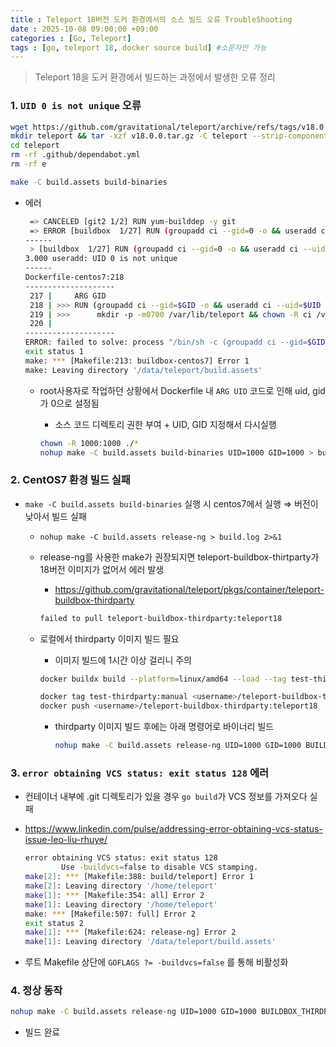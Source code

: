 ```yaml
---
title : Teleport 18버전 도커 환경에서의 소스 빌드 오류 TroubleShooting
date : 2025-10-08 09:00:00 +09:00
categories : [Go, Teleport]
tags : [go, teleport 18, docker source build] #소문자만 가능
---
```


> Teleport 18을 도커 환경에서 빌드하는 과정에서 발생한 오류 정리
> 

### 1. `UID 0 is not unique` 오류

```bash
wget https://github.com/gravitational/teleport/archive/refs/tags/v18.0.0.tar.gz
mkdir teleport && tar -xzf v18.0.0.tar.gz -C teleport --strip-components=1
cd teleport
rm -rf .github/dependabot.yml
rm -rf e

make -C build.assets build-binaries
```

- 에러
    
    ```bash
     => CANCELED [git2 1/2] RUN yum-builddep -y git                                    3.8s
     => ERROR [buildbox  1/27] RUN (groupadd ci --gid=0 -o && useradd ci --uid=0 --gi  3.7s
    ------
     > [buildbox  1/27] RUN (groupadd ci --gid=0 -o && useradd ci --uid=0 --gid=0 --create-home --shell=/bin/sh &&      mkdir -p -m0700 /var/lib/teleport && chown -R ci /var/lib/teleport):
    3.000 useradd: UID 0 is not unique
    ------
    Dockerfile-centos7:218
    --------------------
     217 |     ARG GID
     218 | >>> RUN (groupadd ci --gid=$GID -o && useradd ci --uid=$UID --gid=$GID --create-home --shell=/bin/sh && \
     219 | >>>      mkdir -p -m0700 /var/lib/teleport && chown -R ci /var/lib/teleport)
     220 |     
    --------------------
    ERROR: failed to solve: process "/bin/sh -c (groupadd ci --gid=$GID -o && useradd ci --uid=$UID --gid=$GID --create-home --shell=/bin/sh &&      mkdir -p -m0700 /var/lib/teleport && chown -R ci /var/lib/teleport)" did not complete successfully: exit code: 4
    exit status 1
    make: *** [Makefile:213: buildbox-centos7] Error 1
    make: Leaving directory '/data/teleport/build.assets'
    ```
    
    - root사용자로 작업하던 상황에서 Dockerfile 내 `ARG UID` 코드로 인해 uid, gid가 0으로 설정됨
        - 소스 코드 디렉토리 권한 부여 + UID, GID 지정해서 다시실행
        
        ```bash
        chown -R 1000:1000 ./*
        nohup make -C build.assets build-binaries UID=1000 GID=1000 > build.log 2>&1 &
        ```
        

### 2. CentOS7 환경 빌드 실패

- `make -C build.assets build-binaries` 실행 시 centos7에서 실행 ⇒ 버전이 낮아서 빌드 실패
    - `nohup make -C build.assets release-ng > build.log 2>&1`
    - release-ng를 사용한 make가 권장되지면 teleport-buildbox-thirtparty가 18버전 이미지가 없어서 에러 발생
        - https://github.com/gravitational/teleport/pkgs/container/teleport-buildbox-thirdparty
        
        ```bash
        failed to pull teleport-buildbox-thirdparty:teleport18
        ```
        
    - 로컬에서 thirdparty 이미지 빌드 필요
        - 이미지 빌드에 1시간 이상 걸리니 주의
        
        ```bash
        docker buildx build --platform=linux/amd64 --load --tag test-thirdparty:manual -f build.assets/buildbox/Dockerfile-thirdparty build.assets/buildbox
        
        docker tag test-thirdparty:manual <username>/teleport-buildbox-thirdparty:teleport18
        docker push <username>/teleport-buildbox-thirdparty:teleport18
        ```
        
        - thirdparty 이미지 빌드 후에는 아래 명령어로 바이너리 빌드
            
            ```bash
            nohup make -C build.assets release-ng UID=1000 GID=1000 BUILDBOX_THIRDPARTY=<username>/teleport-buildbox-thirdparty:teleport18 > build.log 2>&1 &
            ```
            

### **3. `error obtaining VCS status: exit status 128` 에러**

- 컨테이너 내부에 .git 디렉토리가 있을 경우 `go build`가  VCS 정보를 가져오다 실패
- https://www.linkedin.com/pulse/addressing-error-obtaining-vcs-status-issue-leo-liu-rhuye/
    
    ```bash
    error obtaining VCS status: exit status 128
            Use -buildvcs=false to disable VCS stamping.
    make[2]: *** [Makefile:388: build/teleport] Error 1
    make[2]: Leaving directory '/home/teleport'
    make[1]: *** [Makefile:354: all] Error 2
    make[1]: Leaving directory '/home/teleport'
    make: *** [Makefile:507: full] Error 2
    exit status 2
    make[1]: *** [Makefile:624: release-ng] Error 2
    make[1]: Leaving directory '/data/teleport/build.assets'
    ```
    
- 루트 Makefile 상단에 `GOFLAGS ?= -buildvcs=false` 를 통해 비활성화

### 4. 정상 동작

```bash
nohup make -C build.assets release-ng UID=1000 GID=1000 BUILDBOX_THIRDPARTY=<username>/teleport-buildbox-thirdparty:teleport18 > build.log 2>&1 &
```

- 빌드 완료